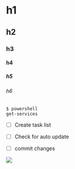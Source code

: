# h1
## h2
### h3
#### h4
##### h5
###### h6

```
$ powershell
get-services
```

- [ ] Create task list
- [ ] Check for auto update
- [ ] commit changes


![](https://upload.wikimedia.org/wikipedia/commons/thumb/9/91/Octicons-mark-github.svg/2048px-Octicons-mark-github.svg.png)
